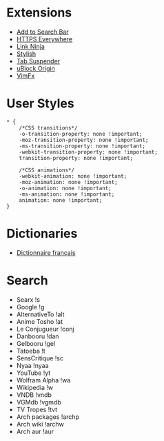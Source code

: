 # Extensions

* [Add to Search Bar](https://addons.mozilla.org/en-US/firefox/addon/add-to-search-bar)
* [HTTPS Everywhere](https://addons.mozilla.org/en-US/firefox/addon/https-everywhere)
* [Link Ninja](https://addons.mozilla.org/en-US/firefox/addon/link-ninja)
* [Stylish](https://addons.mozilla.org/en-US/firefox/addon/stylish)
* [Tab Suspender](https://addons.mozilla.org/en-US/firefox/addon/tab-suspender-tab-unloader)
* [uBlock Origin](https://addons.mozilla.org/en-US/firefox/addon/ublock-origin)
* [VimFx](https://addons.mozilla.org/en-US/firefox/addon/vimfx)

# User Styles

~~~
* {
    /*CSS transitions*/
    -o-transition-property: none !important;
    -moz-transition-property: none !important;
    -ms-transition-property: none !important;
    -webkit-transition-property: none !important;
    transition-property: none !important;

    /*CSS animations*/
    -webkit-animation: none !important;
    -moz-animation: none !important;
    -o-animation: none !important;
    -ms-animation: none !important;
    animation: none !important;
}
~~~

# Dictionaries

* [Dictionnaire français](https://addons.mozilla.org/en-US/firefox/addon/dictionnaire-fran%C3%A7ais1)

# Search

* Searx !s
* Google !g
* AlternativeTo !alt
* Anime Tosho !at
* Le Conjugueur !conj
* Danbooru !dan
* Gelbooru !gel
* Tatoeba !t
* SensCritique !sc
* Nyaa !nyaa
* YouTube !yt
* Wolfram Alpha !wa
* Wikipedia !w
* VNDB !vndb
* VGMdb !vgmdb
* TV Tropes !tvt
* Arch packages !archp
* Arch wiki !archw
* Arch aur !aur
